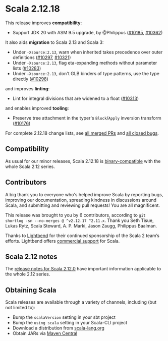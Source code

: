 # Scala 2.12.18

This release improves **compatibility**:

* Support JDK 20 with ASM 9.5 upgrade, by @Philippus ([#10185](https://github.com/scala/scala/pull/10185), [#10362](https://github.com/scala/scala/pull/10362))

It also aids **migration** to Scala 2.13 and Scala 3:

* Under `-Xsource:2.13`, warn when inherited takes precedence over outer definitions ([#10297](https://github.com/scala/scala/pull/10297), [#10321](https://github.com/scala/scala/pull/10321))
* Under `-Xsource:2.13`, flag eta-expanding methods without parameter lists ([#10283](https://github.com/scala/scala/pull/10283))
* Under `-Xsource:2.13`, don't GLB binders of type patterns, use the type directly ([#10298](https://github.com/scala/scala/pull/10298))

and improves **linting**:

* Lint for integral divisions that are widened to a float ([#10313](https://github.com/scala/scala/pull/10313))

and enables improved **tooling**:

* Preserve tree attachment in the typer's `Block`/`Apply` inversion transform ([#10176](https://github.com/scala/scala/pull/10176))

For complete 2.12.18 change lists, see [all merged PRs](https://github.com/scala/scala/pulls?q=is%3Amerged%20milestone%3A2.12.18) and [all closed bugs](https://github.com/scala/bug/issues?utf8=%E2%9C%93&q=is%3Aclosed+milestone%3A2.12.18).

## Compatibility

As usual for our minor releases, Scala 2.12.18 is [binary-compatible](https://docs.scala-lang.org/overviews/core/binary-compatibility-of-scala-releases.html) with the whole Scala 2.12 series.

## Contributors

A big thank you to everyone who's helped improve Scala by reporting bugs, improving our documentation, spreading kindness in discussions around Scala, and submitting and reviewing pull requests! You are all magnificent.

This release was brought to you by 6 contributors, according to `git shortlog -sn --no-merges @ ^v2.12.17 ^2.11.x`. Thank you Seth Tisue, Lukas Rytz, Scala Steward, A. P. Marki, Jason Zaugg, Philippus Baalman.

Thanks to [Lightbend](https://www.lightbend.com/scala) for their continued sponsorship of the Scala 2 team’s efforts. Lightbend offers [commercial support](https://www.lightbend.com/lightbend-platform-subscription) for Scala.

## Scala 2.12 notes

The [release notes for Scala 2.12.0](https://github.com/scala/scala/releases/v2.12.0) have important information applicable to the whole 2.12 series.

## Obtaining Scala

Scala releases are available through a variety of channels, including (but not limited to):

* Bump the `scalaVersion` setting in your sbt project
* Bump the `using scala` setting in your Scala-CLI project
* Download a distribution from [scala-lang.org](http://scala-lang.org/download/2.12.18.html)
* Obtain JARs via [Maven Central](http://search.maven.org/#search%7Cga%7C1%7Cg%3A%22org.scala-lang%22%20AND%20v%3A%222.12.18%22)
